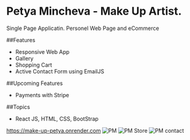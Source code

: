 # Petya Mincheva - Make Up Artist.
Single Page Applicatin.
Personel Web Page and eCommerce

##Features
- Responsive Web App
- Gallery
- Shopping Cart
- Active Contact Form using EmailJS

##Upcoming Features
- Payments with Stripe

##Topics
- React JS, HTML, CSS, BootStrap


https://make-up-petya.onrender.com
![PM](https://user-images.githubusercontent.com/116070585/228454608-e52042f8-0fd7-4d37-8b60-58c99c3a7389.jpg)
![PM Store](https://user-images.githubusercontent.com/116070585/228454618-97c34fa6-7fde-4853-ac86-a3aa0c0b2ce4.jpg)
![PM contact](https://user-images.githubusercontent.com/116070585/228454625-6195e032-3ef1-4df1-b916-f26be69faaf8.jpg)
